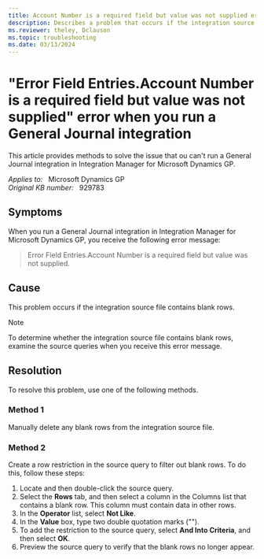 ```yaml
---
title: Account Number is a required field but value was not supplied error when running General Journal integration
description: Describes a problem that occurs if the integration source file contains blank rows in Integration Manager for Microsoft Dynamics GP. Provides several resolutions.
ms.reviewer: theley, Dclauson
ms.topic: troubleshooting
ms.date: 03/13/2024
---
```

# "Error Field Entries.Account Number is a required field but value was not supplied" error when you run a General Journal integration

This article provides methods to solve the issue that ou can't run a General Journal integration in Integration Manager for Microsoft Dynamics GP.

_Applies to:_ &nbsp; Microsoft Dynamics GP  
_Original KB number:_ &nbsp; 929783

## Symptoms

When you run a General Journal integration in Integration Manager for Microsoft Dynamics GP, you receive the following error message:

> Error Field Entries.Account Number is a required field but value was not supplied.

## Cause

This problem occurs if the integration source file contains blank rows.

> [!NOTE]
> To determine whether the integration source file contains blank rows, examine the source queries when you receive this error message.

## Resolution

To resolve this problem, use one of the following methods.

### Method 1

Manually delete any blank rows from the integration source file.

### Method 2

Create a row restriction in the source query to filter out blank rows. To do this, follow these steps:

1. Locate and then double-click the source query.
2. Select the **Rows** tab, and then select a column in the Columns list that contains a blank row. This column must contain data in other rows.
3. In the **Operator** list, select **Not Like**.
4. In the **Value** box, type two double quotation marks ("").
5. To add the restriction to the source query, select **And Into Criteria**, and then select **OK**.
6. Preview the source query to verify that the blank rows no longer appear.

